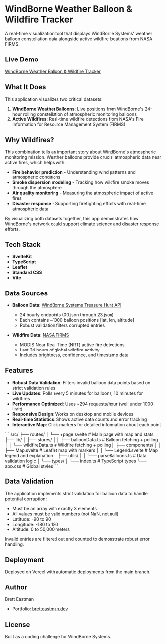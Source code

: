 # WindBorne Weather Balloon & Wildfire Tracker

A real-time visualization tool that displays WindBorne Systems' weather balloon constellation data alongside active wildfire locations from NASA FIRMS.

## Live Demo

[WindBorne Weather Balloon & Wildfire Tracker](https://windborne-wildfires.vercel.app/)

## What It Does

This application visualizes two critical datasets:

1. **WindBorne Weather Balloons**: Live positions from WindBorne's 24-hour rolling constellation of atmospheric monitoring balloons
2. **Active Wildfires**: Real-time wildfire detections from NASA's Fire Information for Resource Management System (FIRMS)

## Why Wildfires?

This combination tells an important story about WindBorne's atmospheric monitoring mission. Weather balloons provide crucial atmospheric data near active fires, which helps with:

- **Fire behavior prediction** - Understanding wind patterns and atmospheric conditions
- **Smoke dispersion modeling** - Tracking how wildfire smoke moves through the atmosphere
- **Air quality monitoring** - Measuring the atmospheric impact of active fires
- **Disaster response** - Supporting firefighting efforts with real-time atmospheric data

By visualizing both datasets together, this app demonstrates how WindBorne's network could support climate science and disaster response efforts.

## Tech Stack

- **SvelteKit**
- **TypeScript**
- **Leaflet**
- **Standard CSS**
- **Vite**

## Data Sources

- **Balloon Data**: [WindBorne Systems Treasure Hunt API](https://a.windbornesystems.com/treasure/)

  - 24 hourly endpoints (00.json through 23.json)
  - Each contains ~1000 balloon positions [lat, lon, altitude]
  - Robust validation filters corrupted entries

- **Wildfire Data**: [NASA FIRMS](https://firms.modaps.eosdis.nasa.gov/)
  - MODIS Near Real-Time (NRT) active fire detections
  - Last 24 hours of global wildfire activity
  - Includes brightness, confidence, and timestamp data

## Features

- **Robust Data Validation**: Filters invalid balloon data points based on strict validation rules
- **Live Updates**: Polls every 5 minutes for balloons, 10 minutes for wildfires
- **Performance Optimized**: Uses ~294 requests/hour (well under 1000 limit)
- **Responsive Design**: Works on desktop and mobile devices
- **Real-time Statistics**: Shows active data counts and error tracking
- **Interactive Map**: Click markers for detailed information about each point

\`\`\`
src/
├── routes/
│ └── +page.svelte # Main page with map and stats
├── lib/
│ ├── stores/
│ │ ├── balloonData.ts # Balloon fetching + polling
│ │ └── wildfireData.ts # Wildfire fetching + polling
│ ├── components/
│ │ ├── Map.svelte # Leaflet map with markers
│ │ └── Legend.svelte # Map legend and explanation
│ ├── utils/
│ │ └── parseBalloons.ts # Data validation logic
│ └── types/
│ └── index.ts # TypeScript types
└── app.css # Global styles
\`\`\`

## Data Validation

The application implements strict validation for balloon data to handle potential corruption:

- Must be an array with exactly 3 elements
- All values must be valid numbers (not NaN, not null)
- Latitude: -90 to 90
- Longitude: -180 to 180
- Altitude: 0 to 50,000 meters

Invalid entries are filtered out and counted to demonstrate robust error handling.

## Deployment

Deployed on Vercel with automatic deployments from the main branch.

## Author

Brett Eastman

- Portfolio: [bretteastman.dev](https://www.bretteastman.dev/)

## License

Built as a coding challenge for WindBorne Systems.
